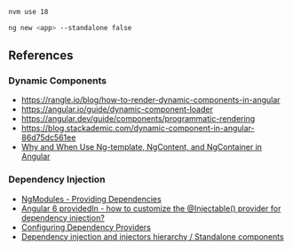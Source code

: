 ```bash
nvm use 18
```

```bash
ng new <app> --standalone false
```

## References

### Dynamic Components

- https://rangle.io/blog/how-to-render-dynamic-components-in-angular
- https://angular.io/guide/dynamic-component-loader
- https://angular.dev/guide/components/programmatic-rendering
- https://blog.stackademic.com/dynamic-component-in-angular-86d75dc561ee
- [Why and When Use Ng-template, NgContent, and NgContainer in Angular](https://dev.to/this-is-angular/why-and-when-use-ng-template-ngcontent-and-ngcontainer-in-angular-2kho#:~:t)

### Dependency Injection

- [NgModules - Providing Dependencies](https://angular.io/guide/providers)
- [Angular 6 providedIn - how to customize the @Injectable() provider for dependency injection?](https://stackoverflow.com/questions/50489412/angular-6-providedin-how-to-customize-the-injectable-provider-for-dependenc)
- [Configuring Dependency Providers](https://angular.io/guide/dependency-injection-providers#factory-providers-usefactory)
- [Dependency injection and injectors hierarchy / Standalone components](https://angular.io/guide/standalone-components#dependency-injection-and-injectors-hierarchy)